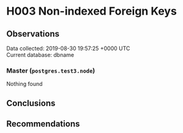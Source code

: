 # H003 Non-indexed Foreign Keys #

## Observations ##
Data collected: 2019-08-30 19:57:25 +0000 UTC  
Current database: dbname  


### Master (`postgres.test3.node`) ###



Nothing found



## Conclusions ##


## Recommendations ##

